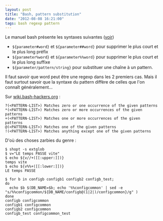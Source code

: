 ```yaml
---
layout: post
title: "Bash, pattern substitution"
date: "2012-08-08 16:21:00"
tags: bash regexp pattern
---
```


Le manuel bash présente les syntaxes suivantes ([voir](http://tldp.org/LDP/abs/html/string-manipulation.html))  

- `${parameter#word}` et `${parameter##word}` pour supprimer le plus court et le plus long préfix
- `${parameter%word}` et `${parameter%%word}` pour supprimer le plus court et le plus long suffixe
- `${parameter/pattern/string}` pour substituer une chaîne à un pattern. 

Il faut savoir que word peut être une regexp dans les 2 premiers cas.  Mais il faut surtout savoir que la syntaxe du pattern diffère de celles que l'on connaît généralement...  

Sur [wiki.bash-hackers.org](http://wiki.bash-hackers.org/syntax/pattern) :  

```
?(<PATTERN-LIST>) Matches zero or one occurrence of the given patterns
*(<PATTERN-LIST>) Matches zero or more occurrences of the given patterns
+(<PATTERN-LIST>) Matches one or more occurrences of the given patterns
@(<PATTERN-LIST>) Matches one of the given patterns
!(<PATTERN-LIST>) Matches anything except one of the given patterns
```  

D'où des choses zarbies du genre :  
```
$ shopt -s extglob
$ v="LE temps PASSE vite"
$ echo ${v//+([[:upper:]])} 
temps vite
$ echo ${v%%+([[:lower:]])} 
LE temps PASSE
```

```
$ for b in configb configb1 configb2 configb_test; 
do 
  echo $b $(DB_NAME=$b; echo '%%configcommon' | sed -e "s/%%configcommon/${DB_NAME/configb@(1|2|)/configcommon}/g" )
done
configb configcommon
configb1 configcommon
configb2 configcommon
configb_test configcommon_test
```


